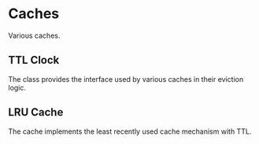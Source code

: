 # Caches

Various caches.

## TTL Clock

The class provides the interface used by various caches in their eviction logic.

## LRU Cache

The cache implements the least recently used cache mechanism with TTL.